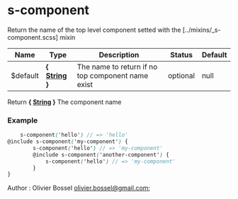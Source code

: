 # s-component

Return the name of the top level component setted with the [../mixins/_s-component.scss] mixin



Name  |  Type  |  Description  |  Status  |  Default
------------  |  ------------  |  ------------  |  ------------  |  ------------
$default  |  **{ [String](http://www.sass-lang.com/documentation/file.SASS_REFERENCE.html#sass-script-strings) }**  |  The name to return if no top component name exist  |  optional  |  null

Return **{ [String](http://www.sass-lang.com/documentation/file.SASS_REFERENCE.html#sass-script-strings) }** The component name

### Example
```scss
	s-component('hello') // => 'hello'
@include s-component('my-component') {
		s-component('hello') // => 'my-component'
		@include s-component('another-component') {
			s-component('hello') // => 'my-component'
		}
}
```
Author : Olivier Bossel <olivier.bossel@gmail.com>;